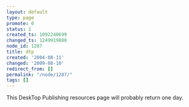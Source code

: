 ```yaml
---
layout: default
type: page
promote: 0
status: 1
created_ts: 1092240699
changed_ts: 1249919880
node_id: 1287
title: dtp
created: '2004-08-11'
changed: '2009-08-10'
redirect_from: []
permalink: "/node/1287/"
tags: []
---
```

This DeskTop Publishing resources page will probably return one day.
